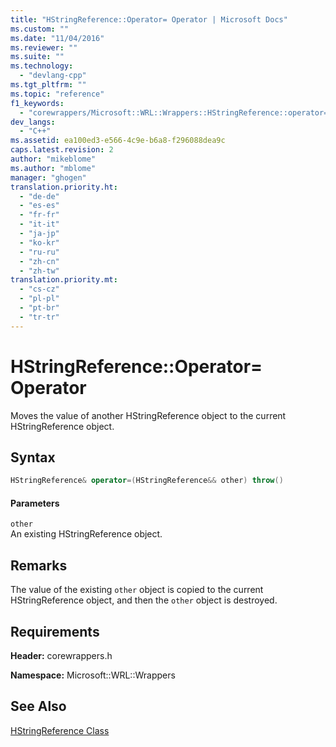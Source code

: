```yaml
---
title: "HStringReference::Operator= Operator | Microsoft Docs"
ms.custom: ""
ms.date: "11/04/2016"
ms.reviewer: ""
ms.suite: ""
ms.technology: 
  - "devlang-cpp"
ms.tgt_pltfrm: ""
ms.topic: "reference"
f1_keywords: 
  - "corewrappers/Microsoft::WRL::Wrappers::HStringReference::operator="
dev_langs: 
  - "C++"
ms.assetid: ea100ed3-e566-4c9e-b6a8-f296088dea9c
caps.latest.revision: 2
author: "mikeblome"
ms.author: "mblome"
manager: "ghogen"
translation.priority.ht: 
  - "de-de"
  - "es-es"
  - "fr-fr"
  - "it-it"
  - "ja-jp"
  - "ko-kr"
  - "ru-ru"
  - "zh-cn"
  - "zh-tw"
translation.priority.mt: 
  - "cs-cz"
  - "pl-pl"
  - "pt-br"
  - "tr-tr"
---
```

# HStringReference::Operator= Operator
Moves the value of another HStringReference object to the current HStringReference object.  
  
## Syntax  
  
```cpp  
HStringReference& operator=(HStringReference&& other) throw()  
```  
  
#### Parameters  
 `other`  
 An existing HStringReference object.  
  
## Remarks  
 The value of the existing `other` object is copied to the current HStringReference object, and then the `other` object is destroyed.  
  
## Requirements  
 **Header:** corewrappers.h  
  
 **Namespace:** Microsoft::WRL::Wrappers  
  
## See Also  
 [HStringReference Class](../windows/hstringreference-class.md)